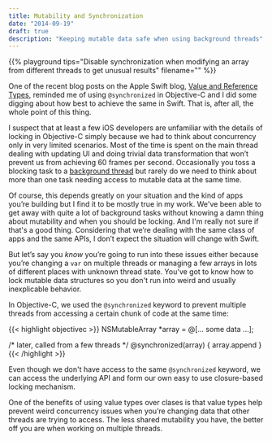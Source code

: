 ```yaml
---
title: Mutability and Synchronization
date: "2014-09-19"
draft: true
description: "Keeping mutable data safe when using background threads"
---
```


{{% playground tips="Disable synchronization when modifying an array from different threads to get unusual results" filename="" %}}

One of the recent blog posts on the Apple Swift blog, [Value and Reference Types](https://developer.apple.com/swift/blog/?id=10), reminded me of using `@synchronized` in Objective-C and I did some digging about how best to achieve the same in Swift. That is, after all, the whole point of this thing.

I suspect that at least a few iOS developers are unfamiliar with the details of locking in Objective-C simply because we had to think about concurrency only in very limited scenarios. Most of the time is spent on the main thread dealing with updating UI and doing trivial data transformation that won’t prevent us from achieving 60 frames per second. Occasionally you toss a blocking task to a [background thread](/background-threads/) but rarely do we need to think about more than one task needing access to mutable data at the same time.

Of course, this depends greatly on your situation and the kind of apps you’re building but I find it to be mostly true in my work. We've been able to get away with quite a lot of background tasks without knowing a damn thing about mutability and when you should be locking. And I'm really not sure if that's a good thing. Considering that we’re dealing with the same class of apps and the same APIs, I don’t expect the situation will change with Swift.

But let’s say you *know* you’re going to run into these issues either because you’re changing a `var` on multiple threads or managing a few arrays in lots of different places with unknown thread state. You've got to know how to lock mutable data structures so you don't run into weird and usually inexplicable behavior.

In Objective-C, we used the `@synchronized` keyword to prevent multiple threads from accessing a certain chunk of code at the same time:

{{< highlight objectivec >}}
NSMutableArray *array = @[… some data …];

/* later, called from a few threads */
@synchronized(array) {
	array.append
}
{{< /highlight >}}

Even though we don't have access to the same `@synchronized` keyword, we can access the underlying API and form our own easy to use closure-based locking mechanism.



One of the benefits of using value types over clases is that value types help prevent weird concurrency issues when you’re changing data that other threads are trying to access. The less shared mutability you have, the better off you are when working on multiple threads.
